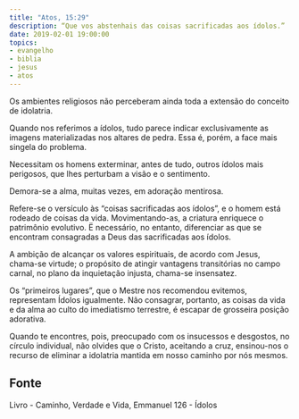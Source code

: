 ```yaml
---
title: "Atos, 15:29"
description: “Que vos abstenhais das coisas sacrificadas aos ídolos.”
date: 2019-02-01 19:00:00
topics: 
- evangelho
- biblia
- jesus
- atos
---
```


Os ambientes religiosos não perceberam ainda toda a extensão do
conceito de idolatria.

Quando nos referimos a ídolos, tudo parece indicar exclusivamente as
imagens materializadas nos altares de pedra. Essa é, porém, a face mais
singela do problema.

Necessitam os homens exterminar, antes de tudo, outros ídolos mais
perigosos, que lhes perturbam a visão e o sentimento.

Demora-se a alma, muitas vezes, em adoração mentirosa.

Refere-se o versículo às “coisas sacrificadas aos ídolos”, e o homem está
rodeado de coisas da vida. Movimentando-as, a criatura enriquece o patrimônio
evolutivo. Ë necessário, no entanto, diferenciar as que se encontram
consagradas a Deus das sacrificadas aos ídolos.

A ambição de alcançar os valores espirituais, de acordo com Jesus,
chama-se virtude; o propósito de atingir vantagens transitórias no campo
carnal, no plano da inquietação injusta, chama-se insensatez.

Os “primeiros lugares”, que o Mestre nos recomendou evitemos,
representam Ídolos igualmente. Não consagrar, portanto, as coisas da vida e
da alma ao culto do imediatismo terrestre, é escapar de grosseira posição
adorativa.

Quando te encontres, pois, preocupado com os insucessos e desgostos, no círculo
individual, não olvides que o Cristo, aceitando a cruz, ensinou-nos o recurso de
eliminar a idolatria mantida em nosso caminho por nós mesmos.

## Fonte
Livro - Caminho, Verdade e Vida, Emmanuel
126 - Ídolos
